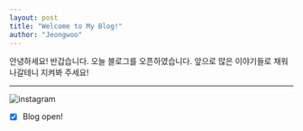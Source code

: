 ```yaml
---
layout: post
title: "Welcome to My Blog!"
author: "Jeongwoo"
---
```


안녕하세요! 반갑습니다.
오늘 블로그를 오픈하였습니다. 앞으로 많은 이야기들로 채워나갈테니 지켜봐 주세요!

* * *



![instagram](https://www.instagram.com/static/images/web/mobile_nav_type_logo.png/735145cfe0a4.png)

- [x] Blog open!